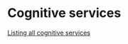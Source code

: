 # Cognitive services

[Listing all cognitive services](https://docs.microsoft.com/en-gb/javascript/api/overview/azure/cognitive-services?view=azure-node-latest)